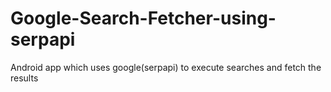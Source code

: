 # Google-Search-Fetcher-using-serpapi
 Android app which uses google(serpapi) to execute searches and fetch the results 
